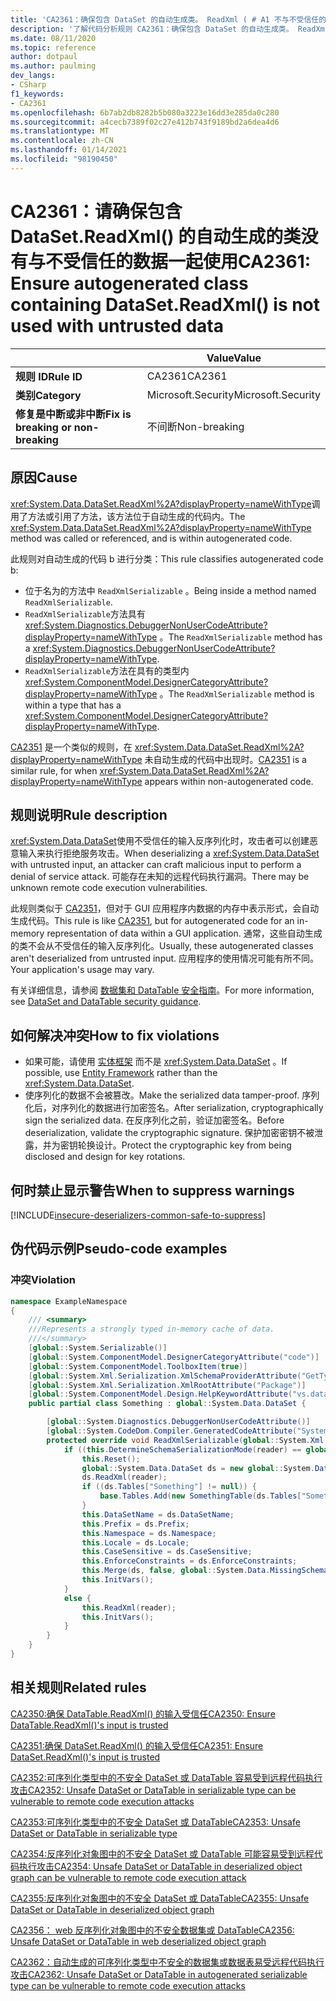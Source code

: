 ```yaml
---
title: 'CA2361：确保包含 DataSet 的自动生成类。 ReadXml ( # A1 不与不受信任的数据一起使用 (代码分析) '
description: '了解代码分析规则 CA2361：确保包含 DataSet 的自动生成类。 ReadXml ( # A1 不用于不受信任的数据'
ms.date: 08/11/2020
ms.topic: reference
author: dotpaul
ms.author: paulming
dev_langs:
- CSharp
f1_keywords:
- CA2361
ms.openlocfilehash: 6b7ab2db8282b5b080a3223e16dd3e285da0c280
ms.sourcegitcommit: a4cecb7389f02c27e412b743f9189bd2a6dea4d6
ms.translationtype: MT
ms.contentlocale: zh-CN
ms.lasthandoff: 01/14/2021
ms.locfileid: "98190450"
---
```

# <a name="ca2361-ensure-autogenerated-class-containing-datasetreadxml-is-not-used-with-untrusted-data"></a><span data-ttu-id="79bdc-103">CA2361：请确保包含 DataSet.ReadXml() 的自动生成的类没有与不受信任的数据一起使用</span><span class="sxs-lookup"><span data-stu-id="79bdc-103">CA2361: Ensure autogenerated class containing DataSet.ReadXml() is not used with untrusted data</span></span>

| | <span data-ttu-id="79bdc-104">Value</span><span class="sxs-lookup"><span data-stu-id="79bdc-104">Value</span></span> |
|-|-|
| <span data-ttu-id="79bdc-105">**规则 ID**</span><span class="sxs-lookup"><span data-stu-id="79bdc-105">**Rule ID**</span></span> |<span data-ttu-id="79bdc-106">CA2361</span><span class="sxs-lookup"><span data-stu-id="79bdc-106">CA2361</span></span>|
| <span data-ttu-id="79bdc-107">**类别**</span><span class="sxs-lookup"><span data-stu-id="79bdc-107">**Category**</span></span> |<span data-ttu-id="79bdc-108">Microsoft.Security</span><span class="sxs-lookup"><span data-stu-id="79bdc-108">Microsoft.Security</span></span>|
| <span data-ttu-id="79bdc-109">**修复是中断或非中断**</span><span class="sxs-lookup"><span data-stu-id="79bdc-109">**Fix is breaking or non-breaking**</span></span> |<span data-ttu-id="79bdc-110">不间断</span><span class="sxs-lookup"><span data-stu-id="79bdc-110">Non-breaking</span></span>|

## <a name="cause"></a><span data-ttu-id="79bdc-111">原因</span><span class="sxs-lookup"><span data-stu-id="79bdc-111">Cause</span></span>

<span data-ttu-id="79bdc-112"><xref:System.Data.DataSet.ReadXml%2A?displayProperty=nameWithType>调用了方法或引用了方法，该方法位于自动生成的代码内。</span><span class="sxs-lookup"><span data-stu-id="79bdc-112">The <xref:System.Data.DataSet.ReadXml%2A?displayProperty=nameWithType> method was called or referenced, and is within autogenerated code.</span></span>

<span data-ttu-id="79bdc-113">此规则对自动生成的代码 b 进行分类：</span><span class="sxs-lookup"><span data-stu-id="79bdc-113">This rule classifies autogenerated code b:</span></span>

- <span data-ttu-id="79bdc-114">位于名为的方法中 `ReadXmlSerializable` 。</span><span class="sxs-lookup"><span data-stu-id="79bdc-114">Being inside a method named `ReadXmlSerializable`.</span></span>
- <span data-ttu-id="79bdc-115">`ReadXmlSerializable`方法具有 <xref:System.Diagnostics.DebuggerNonUserCodeAttribute?displayProperty=nameWithType> 。</span><span class="sxs-lookup"><span data-stu-id="79bdc-115">The `ReadXmlSerializable` method has a <xref:System.Diagnostics.DebuggerNonUserCodeAttribute?displayProperty=nameWithType>.</span></span>
- <span data-ttu-id="79bdc-116">`ReadXmlSerializable`方法在具有的类型内 <xref:System.ComponentModel.DesignerCategoryAttribute?displayProperty=nameWithType> 。</span><span class="sxs-lookup"><span data-stu-id="79bdc-116">The `ReadXmlSerializable` method is within a type that has a <xref:System.ComponentModel.DesignerCategoryAttribute?displayProperty=nameWithType>.</span></span>

<span data-ttu-id="79bdc-117">[CA2351](ca2351.md) 是一个类似的规则，在 <xref:System.Data.DataSet.ReadXml%2A?displayProperty=nameWithType> 未自动生成的代码中出现时。</span><span class="sxs-lookup"><span data-stu-id="79bdc-117">[CA2351](ca2351.md) is a similar rule, for when <xref:System.Data.DataSet.ReadXml%2A?displayProperty=nameWithType> appears within non-autogenerated code.</span></span>

## <a name="rule-description"></a><span data-ttu-id="79bdc-118">规则说明</span><span class="sxs-lookup"><span data-stu-id="79bdc-118">Rule description</span></span>

<span data-ttu-id="79bdc-119"><xref:System.Data.DataSet>使用不受信任的输入反序列化时，攻击者可以创建恶意输入来执行拒绝服务攻击。</span><span class="sxs-lookup"><span data-stu-id="79bdc-119">When deserializing a <xref:System.Data.DataSet> with untrusted input, an attacker can craft malicious input to perform a denial of service attack.</span></span> <span data-ttu-id="79bdc-120">可能存在未知的远程代码执行漏洞。</span><span class="sxs-lookup"><span data-stu-id="79bdc-120">There may be unknown remote code execution vulnerabilities.</span></span>

<span data-ttu-id="79bdc-121">此规则类似于 [CA2351](ca2351.md)，但对于 GUI 应用程序内数据的内存中表示形式，会自动生成代码。</span><span class="sxs-lookup"><span data-stu-id="79bdc-121">This rule is like [CA2351](ca2351.md), but for autogenerated code for an in-memory representation of data within a GUI application.</span></span> <span data-ttu-id="79bdc-122">通常，这些自动生成的类不会从不受信任的输入反序列化。</span><span class="sxs-lookup"><span data-stu-id="79bdc-122">Usually, these autogenerated classes aren't deserialized from untrusted input.</span></span> <span data-ttu-id="79bdc-123">应用程序的使用情况可能有所不同。</span><span class="sxs-lookup"><span data-stu-id="79bdc-123">Your application's usage may vary.</span></span>

<span data-ttu-id="79bdc-124">有关详细信息，请参阅 [数据集和 DataTable 安全指南](../../../framework/data/adonet/dataset-datatable-dataview/security-guidance.md)。</span><span class="sxs-lookup"><span data-stu-id="79bdc-124">For more information, see [DataSet and DataTable security guidance](../../../framework/data/adonet/dataset-datatable-dataview/security-guidance.md).</span></span>

## <a name="how-to-fix-violations"></a><span data-ttu-id="79bdc-125">如何解决冲突</span><span class="sxs-lookup"><span data-stu-id="79bdc-125">How to fix violations</span></span>

- <span data-ttu-id="79bdc-126">如果可能，请使用 [实体框架](/ef/) 而不是 <xref:System.Data.DataSet> 。</span><span class="sxs-lookup"><span data-stu-id="79bdc-126">If possible, use [Entity Framework](/ef/) rather than the <xref:System.Data.DataSet>.</span></span>
- <span data-ttu-id="79bdc-127">使序列化的数据不会被篡改。</span><span class="sxs-lookup"><span data-stu-id="79bdc-127">Make the serialized data tamper-proof.</span></span> <span data-ttu-id="79bdc-128">序列化后，对序列化的数据进行加密签名。</span><span class="sxs-lookup"><span data-stu-id="79bdc-128">After serialization, cryptographically sign the serialized data.</span></span> <span data-ttu-id="79bdc-129">在反序列化之前，验证加密签名。</span><span class="sxs-lookup"><span data-stu-id="79bdc-129">Before deserialization, validate the cryptographic signature.</span></span> <span data-ttu-id="79bdc-130">保护加密密钥不被泄露，并为密钥轮换设计。</span><span class="sxs-lookup"><span data-stu-id="79bdc-130">Protect the cryptographic key from being disclosed and design for key rotations.</span></span>

## <a name="when-to-suppress-warnings"></a><span data-ttu-id="79bdc-131">何时禁止显示警告</span><span class="sxs-lookup"><span data-stu-id="79bdc-131">When to suppress warnings</span></span>

[!INCLUDE[insecure-deserializers-common-safe-to-suppress](~/includes/code-analysis/insecure-deserializers-common-safe-to-suppress.md)]

## <a name="pseudo-code-examples"></a><span data-ttu-id="79bdc-132">伪代码示例</span><span class="sxs-lookup"><span data-stu-id="79bdc-132">Pseudo-code examples</span></span>

### <a name="violation"></a><span data-ttu-id="79bdc-133">冲突</span><span class="sxs-lookup"><span data-stu-id="79bdc-133">Violation</span></span>

```csharp
namespace ExampleNamespace
{
    /// <summary>
    ///Represents a strongly typed in-memory cache of data.
    ///</summary>
    [global::System.Serializable()]
    [global::System.ComponentModel.DesignerCategoryAttribute("code")]
    [global::System.ComponentModel.ToolboxItem(true)]
    [global::System.Xml.Serialization.XmlSchemaProviderAttribute("GetTypedDataSetSchema")]
    [global::System.Xml.Serialization.XmlRootAttribute("Package")]
    [global::System.ComponentModel.Design.HelpKeywordAttribute("vs.data.DataSet")]
    public partial class Something : global::System.Data.DataSet {

        [global::System.Diagnostics.DebuggerNonUserCodeAttribute()]
        [global::System.CodeDom.Compiler.GeneratedCodeAttribute("System.Data.Design.TypedDataSetGenerator", "4.0.0.0")]
        protected override void ReadXmlSerializable(global::System.Xml.XmlReader reader) {
            if ((this.DetermineSchemaSerializationMode(reader) == global::System.Data.SchemaSerializationMode.IncludeSchema)) {
                this.Reset();
                global::System.Data.DataSet ds = new global::System.Data.DataSet();
                ds.ReadXml(reader);
                if ((ds.Tables["Something"] != null)) {
                    base.Tables.Add(new SomethingTable(ds.Tables["Something"]));
                }
                this.DataSetName = ds.DataSetName;
                this.Prefix = ds.Prefix;
                this.Namespace = ds.Namespace;
                this.Locale = ds.Locale;
                this.CaseSensitive = ds.CaseSensitive;
                this.EnforceConstraints = ds.EnforceConstraints;
                this.Merge(ds, false, global::System.Data.MissingSchemaAction.Add);
                this.InitVars();
            }
            else {
                this.ReadXml(reader);
                this.InitVars();
            }
        }
    }
}
```

## <a name="related-rules"></a><span data-ttu-id="79bdc-134">相关规则</span><span class="sxs-lookup"><span data-stu-id="79bdc-134">Related rules</span></span>

[<span data-ttu-id="79bdc-135">CA2350:确保 DataTable.ReadXml() 的输入受信任</span><span class="sxs-lookup"><span data-stu-id="79bdc-135">CA2350: Ensure DataTable.ReadXml()'s input is trusted</span></span>](ca2350.md)

[<span data-ttu-id="79bdc-136">CA2351:确保 DataSet.ReadXml() 的输入受信任</span><span class="sxs-lookup"><span data-stu-id="79bdc-136">CA2351: Ensure DataSet.ReadXml()'s input is trusted</span></span>](ca2351.md)

[<span data-ttu-id="79bdc-137">CA2352:可序列化类型中的不安全 DataSet 或 DataTable 容易受到远程代码执行攻击</span><span class="sxs-lookup"><span data-stu-id="79bdc-137">CA2352: Unsafe DataSet or DataTable in serializable type can be vulnerable to remote code execution attacks</span></span>](ca2352.md)

[<span data-ttu-id="79bdc-138">CA2353:可序列化类型中的不安全 DataSet 或 DataTable</span><span class="sxs-lookup"><span data-stu-id="79bdc-138">CA2353: Unsafe DataSet or DataTable in serializable type</span></span>](ca2353.md)

[<span data-ttu-id="79bdc-139">CA2354:反序列化对象图中的不安全 DataSet 或 DataTable 可能容易受到远程代码执行攻击</span><span class="sxs-lookup"><span data-stu-id="79bdc-139">CA2354: Unsafe DataSet or DataTable in deserialized object graph can be vulnerable to remote code execution attack</span></span>](ca2354.md)

[<span data-ttu-id="79bdc-140">CA2355:反序列化对象图中的不安全 DataSet 或 DataTable</span><span class="sxs-lookup"><span data-stu-id="79bdc-140">CA2355: Unsafe DataSet or DataTable in deserialized object graph</span></span>](ca2355.md)

[<span data-ttu-id="79bdc-141">CA2356： web 反序列化对象图中的不安全数据集或 DataTable</span><span class="sxs-lookup"><span data-stu-id="79bdc-141">CA2356: Unsafe DataSet or DataTable in web deserialized object graph</span></span>](ca2356.md)

[<span data-ttu-id="79bdc-142">CA2362：自动生成的可序列化类型中不安全的数据集或数据表易受远程代码执行攻击</span><span class="sxs-lookup"><span data-stu-id="79bdc-142">CA2362: Unsafe DataSet or DataTable in autogenerated serializable type can be vulnerable to remote code execution attacks</span></span>](ca2362.md)
